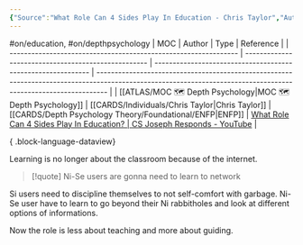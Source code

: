 ```yaml
---
{"Source":"What Role Can 4 Sides Play In Education - Chris Taylor","Author":"[[Chris Taylor]]","Au_Type":"[[ENFP]]","Ch_Type":null,"Cat":"irl","Me_Cat":"watch 🎞️","Theme":null,"language":"en","moc":"[[MOC 🗺️ Depth Psychology]]","Ref":"[What Role Can 4 Sides Play In Education? | CS Joseph Responds - YouTube](https://www.youtube.com/watch?v=qi1bNXHJ6Sc&list=TLPQMjgwMzIwMjMQZSjG17Ndfw&index=2)","dg-publish":true,"permalink":"/sources/contents/4-sides-in-education/","dgPassFrontmatter":true,"noteIcon":"1","created":"2023-03-28T19:11:54.975+02:00","updated":"2023-04-23T20:53:57.744+02:00"}
---
```


#on/education, #on/depthpsychology 
| MOC                                                             | Author                                              | Type                                                         | Reference                                                                                                                                                       |
| --------------------------------------------------------------- | --------------------------------------------------- | ------------------------------------------------------------ | --------------------------------------------------------------------------------------------------------------------------------------------------------------- |
| [[ATLAS/MOC 🗺️ Depth Psychology\|MOC 🗺️ Depth Psychology]] | [[CARDS/Individuals/Chris Taylor\|Chris Taylor]] | [[CARDS/Depth Psychology Theory/Foundational/ENFP\|ENFP]] | [What Role Can 4 Sides Play In Education? \| CS Joseph Responds - YouTube](https://www.youtube.com/watch?v=qi1bNXHJ6Sc&list=TLPQMjgwMzIwMjMQZSjG17Ndfw&index=2) |

{ .block-language-dataview}

Learning is no longer about the classroom because of the internet. 

> [!quote]
>Ni-Se users are gonna need to learn to network

Si users need to discipline themselves to not self-comfort with garbage.
Ni-Se user have to learn to go beyond their Ni rabbitholes and look at different options of informations. 

Now the role is less about teaching and more about guiding. 

